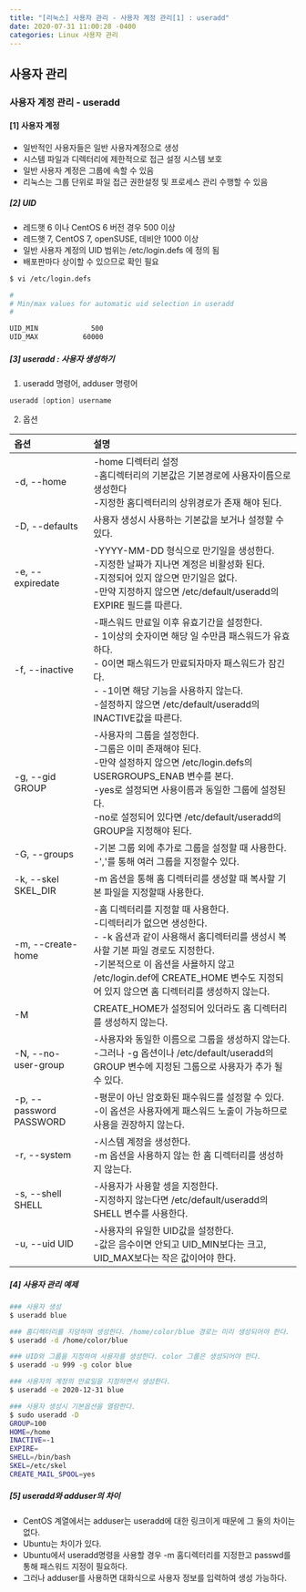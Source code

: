 ```yaml
---
title: "[리눅스] 사용자 관리 - 사용자 계정 관리[1] : useradd"
date: 2020-07-31 11:00:28 -0400
categories: Linux 사용자 관리
---
```


## 사용자 관리 

### 사용자 계정 관리 - useradd

#### [1] 사용자 계정

- 일반적인 사용자들은 일반 사용자계정으로 생성
- 시스템 파일과 디렉터리에 제한적으로 접근 설정 시스템 보호
- 일반 사용자 계정은 그룹에 속할 수 있음
- 리눅스는 그룹 단위로 파일 접근 권한설정 및 프로세스 관리 수행할 수 있음

##### [2] UID

- 레드햇 6 이나 CentOS 6 버전 경우 500 이상
- 레드햇 7, CentOS 7, openSUSE, 데비안 1000 이상
- 일반 사용자 계정의 UID 범위는 /etc/login.defs 에 정의 됨
- 배포판마다 상이할 수 있으므로 확인 필요

```bash
$ vi /etc/login.defs

# 
# Min/max values for automatic uid selection in useradd
#

UID_MIN             500
UID_MAX           60000

```


##### [3] useradd : 사용자 생성하기

1) useradd 명령어, adduser 명령어

```s
useradd [option] username
```

2) 옵션

|옵션            |설명                                |
|:--------------|:-----------------------------------|
|-d, --home|-home 디렉터리 설정 <br/>-홈디렉터리의 기본값은 기본경로에 사용자이름으로 생성한다 <br/>-지정한 홈디렉터리의 상위경로가 존재 해야 된다.|
|-D, --defaults|사용자 생성시 사용하는 기본값을 보거나 설정할 수있다.|
|-e, --expiredate|-YYYY-MM-DD 형식으로 만기일을 생성한다.<br/>-지정한 날짜가 지나면 계정은 비활성화 된다.<br/>-지정되어 있지 않으면 만기일은 없다.<br/>-만약 지정하지 않으면 /etc/default/useradd의 EXPIRE 필드를 따른다.|
|-f, --inactive|-패스워드 만료일 이후 유효기간을 설정한다.<br/>- 1이상의 숫자이면 해당 일 수만큼 패스워드가 유효하다.<br/>- 0이면 패스워드가 만료되자마자 패스워드가 잠긴다.<br/>- -1이면 해당 기능을 사용하지 않는다.<br/>-설정하지 않으면 /etc/default/useradd의 INACTIVE값을 따른다.|
|-g, --gid GROUP|-사용자의 그룹을 설정한다.<br/>-그룹은 이미 존재해야 된다.<br/>-만약 설정하지 않으면 /etc/login.defs의 USERGROUPS_ENAB 변수를 본다.<br/>-yes로 설정되면 사용이름과 동일한 그룹에 설정된다.<br/>-no로 설정되어 있다면 /etc/default/useradd의 GROUP을 지정해야 된다.|
|-G, --groups|-기본 그룹 외에 추가로 그룹을 설정할 때 사용한다. <br/>-','를 통해 여러 그룹을 지정할수 있다.|
|-k, --skel SKEL_DIR| -m 옵션을 통해 홈 디렉터리를 생성할 때 복사할 기본 파일을 지정할때 사용한다.|
|-m, --create-home|-홈 디렉터리를 지정할 때 사용한다.<br/>-디렉터리가 없으면 생성한다.<br/>- -k 옵션과 같이 사용해서 홈디렉터리를 생성시 복사할 기본 파일 경로도 지정한다.<br/>-기본적으로 이 옵션을 사욜하지 않고 /etc/login.def에 CREATE_HOME 변수도 지정되어 있지 않으면 홈 디렉터리를 생성하지 않는다.|
|-M|CREATE_HOME가 설정되어 있더라도 홈 디렉터리를 생성하지 않는다.|
|-N, --no-user-group|-사용자와 동일한 이름으로 그룹을 생성하지 않는다.<br/>-그러나 -g 옵션이나 /etc/default/useradd의 GROUP 변수에 지정된 그룹으로 사용자가 추가 될 수 있다.|
|-p, --password PASSWORD|-평문이 아닌 암호화된 패수워드를 설정할 수 있다.<br/>-이 옵션은 사용자에게 패스워드 노출이 가능하므로 사용을 권장하지 않는다.|
|-r, --system|-시스템 계정을 생성한다.<br/>-m 옵션을 사용하지 않는 한 홈 디렉터리를 생성하지 않는다.|
|-s, --shell SHELL|-사용자가 사용할 셍을 지정한다.<br/>-지정하지 않는다면 /etc/default/useradd의 SHELL 변수를 사용한다.|
|-u, --uid UID|-사용자의 유일한 UID값을 설정한다.<br/>-값은 음수이면 안되고 UID_MIN보다는 크고, UID_MAX보다는 작은 값이어야 한다.|


##### [4] 사용자 관리 예제

```bash
### 사용자 생성
$ useradd blue

### 홈디렉터리를 지덩하며 생성한다. /home/color/blue 경로는 미리 생성되어야 한다.
$ useradd -d /home/color/blue

### UID와 그룹을 지정하여 사용자를 생성한다. color 그룹은 생성되어야 한다.
$ useradd -u 999 -g color blue

### 사용자의 계정의 만료일을 지정하면서 생성한다.
$ useradd -e 2020-12-31 blue

### 사용자 생성시 기본옵션을 열람한다.
$ sudo useradd -D
GROUP=100
HOME=/home
INACTIVE=-1
EXPIRE=
SHELL=/bin/bash
SKEL=/etc/skel
CREATE_MAIL_SPOOL=yes
```

##### [5] useradd와 adduser의 차이

- CentOS 계열에서는 adduser는 useradd에 대한 링크이게 때문에 그 둘의 차이는 없다.
- Ubuntu는 차이가 있다.
- Ubuntu에서 useradd명령을 사용할 경우 -m 홈디렉터리를 지정한고 passwd를 통해 패스워드 지정이 필요하다.
- 그러나 adduser를 사용하면 대화식으로 사용자 정보를 입력하여 생성 가능하다.



